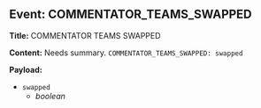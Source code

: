 ## Event: COMMENTATOR_TEAMS_SWAPPED

**Title:** COMMENTATOR TEAMS SWAPPED

**Content:**
Needs summary.
`COMMENTATOR_TEAMS_SWAPPED: swapped`

**Payload:**
- `swapped`
  - *boolean*